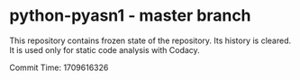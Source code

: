 # python-pyasn1 - master branch

This repository contains frozen state of the repository.
Its history is cleared. It is used only for static code
analysis with Codacy.

Commit Time: 1709616326